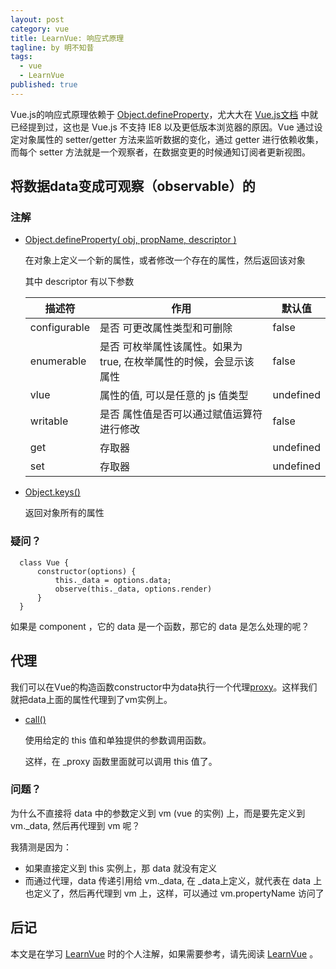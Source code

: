 ```yaml
---
layout: post
category: vue
title: LearnVue: 响应式原理
tagline: by 明不知昔
tags: 
  - vue
  - LearnVue
published: true
---
```


Vue.js的响应式原理依赖于 [Object.defineProperty](https://developer.mozilla.org/en-US/docs/Web/JavaScript/Reference/Global_Objects/Object/defineProperty)，尤大大在 [Vue.js文档](https://cn.vuejs.org/v2/guide/reactivity.html#如何追踪变化) 中就已经提到过，这也是 Vue.js 不支持 IE8 以及更低版本浏览器的原因。Vue 通过设定对象属性的 setter/getter 方法来监听数据的变化，通过 getter 进行依赖收集，而每个 setter 方法就是一个观察者，在数据变更的时候通知订阅者更新视图。

<!--more-->

## 将数据data变成可观察（observable）的

### 注解

- [Object.defineProperty( obj, propName, descriptor )]([https://developer.mozilla.org/en-US/docs/Web/JavaScript/Reference/Global_Objects/Object/defineProperty)

  在对象上定义一个新的属性，或者修改一个存在的属性，然后返回该对象

  其中 descriptor 有以下参数

  | 描述符       | 作用                                                         | 默认值    |
  | ------------ | ------------------------------------------------------------ | --------- |
  | configurable | 是否 可更改属性类型和可删除                                  | false     |
  | enumerable   | 是否 可枚举属性该属性。如果为 true, 在枚举属性的时候，会显示该属性 | false     |
  | vlue         | 属性的值, 可以是任意的 js 值类型                             | undefined |
  | writable     | 是否 属性值是否可以通过赋值运算符进行修改                    | false     |
  | get          | 存取器                                                       | undefined |
  | set          | 存取器                                                       | undefined |

  

- [Object.keys()](https://developer.mozilla.org/en-US/docs/Web/JavaScript/Reference/Global_Objects/Object/keys)

  返回对象所有的属性

### 疑问？

```
  class Vue {
      constructor(options) {
          this._data = options.data;
          observe(this._data, options.render)
      }
  }
```

  如果是 component ，它的 data 是一个函数，那它的 data 是怎么处理的呢？

## 代理

我们可以在Vue的构造函数constructor中为data执行一个代理[proxy](https://github.com/vuejs/vue/blob/dev/src/core/instance/state.js#L33)。这样我们就把data上面的属性代理到了vm实例上。

- [call()](https://developer.mozilla.org/en-US/docs/Web/JavaScript/Reference/Global_Objects/Function/call)

  使用给定的 this 值和单独提供的参数调用函数。

  这样，在 _proxy 函数里面就可以调用 this 值了。

### 问题？

为什么不直接将 data 中的参数定义到 vm (vue 的实例) 上，而是要先定义到 vm._data, 然后再代理到 vm 呢？

我猜测是因为：

- 如果直接定义到 this 实例上，那 data 就没有定义
- 而通过代理，data 传递引用给 vm._data, 在 _data上定义，就代表在 data 上也定义了，然后再代理到 vm 上，这样，可以通过 vm.propertyName 访问了

## 后记

本文是在学习 [LearnVue](https://github.com/answershuto/learnVue) 时的个人注解，如果需要参考，请先阅读 [LearnVue](https://github.com/answershuto/learnVue) 。